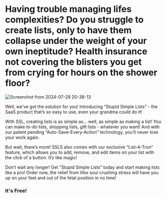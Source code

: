 # Having trouble managing lifes complexities? Do you struggle to create lists, only to have them collapse under the weight of your own ineptitude?  Health insurance not covering the blisters you get from crying for hours on the shower floor?

![Screenshot from 2024-07-29 20-38-13](https://github.com/user-attachments/assets/ae1968d3-c662-49ae-a844-61c33ab97752)

Well, we’ve got the solution for you! Introducing “Stupid Simple Lists” - the SaaS product that’s so easy to use, even your grandma could do it!

With SSL, creating lists is as simple as… well, as simple as making a list! You can make to-do lists, shopping lists, gift lists - whatever you want! And with our patent pending “Auto-Save-Every-Action” technology, you’ll never lose your work again.

But wait, there’s more! SSLS also comes with our exclusive “List-A-Tron” feature, which allows you to add, remove, and edit items on your list with the click of a button. It’s like magic!  

Don’t wait any longer! Get “Stupid Simple Lists” today and start making lists like a pro! Order now, the relief from lifes soul crushing stress will have you up on your feet and out of the fetal position in no time!

### It's Free!
